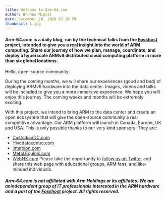 ```yaml
---
title: Welcome to Arm-64.com
author: Brunos Miguel
date: December 20, 2020 07:18 PM
thumbnail: 1.jpg
---
```


#### Arm-64.com is a daily blog, run by the technical folks from the [Fosshost](https://fosshost.org) project, intended to give you a real insight into the world of ARM computing. Share our journey of how we plan, manage, coordinate, and deploy a hyperscale ARMv8 distributed cloud computing platform in more than six global locations.

Hello, open-source community.

During the coming months, we will share our experiences (good and bad) of deploying
ARMv8 hardware into the data center. Images, videos and talks will be included to
give you a more immersive experience.
We hope you will enjoy this journey. The coming weeks and months will be extremely
exciting.

With this project, we intend to bring ARM to the data center and create an open
ecosystem that will give the open-source community a real competitive advantage.
Our ARM platform will launch in Canada, Europe, UK and USA. This is only possible
thanks to our very kind sponsors. They are:

- [CustodianDC.com](https://custodiandc.com)
- [Hivedatacentre.com](https://hivedatacentre.com)
- [Interxion.com](https://interxion.com)
- [Metal.Equinix.com](https://metal.equinix.com)
- [WebNX.com](https://webnx.com)
  Please take the opportunity to [follow us on
  Twitter](https://twitter.com/fosshostorg) and share this web page with educational
  groups, ARM fans, and like-minded individuals.

##### _Arm-64.com is not affiliated with Arm Holdings or its affiliates. We are anindependent group of IT professionals interested in the ARM hardware and a part of the [Fosshost](https://fosshost.org) project. All rights reserved._
